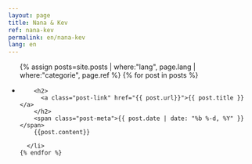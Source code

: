 ```yaml
---
layout: page
title: Nana & Kev
ref: nana-kev
permalink: en/nana-kev
lang: en
---
```


<ul class="post-list">
    {% assign posts=site.posts | where:"lang", page.lang  | where:"categorie", page.ref %}
    {% for post in posts %}
      <li>

        <h2>
          <a class="post-link" href="{{ post.url}}">{{ post.title }}</a>
        </h2>
        <span class="post-meta">{{ post.date | date: "%b %-d, %Y" }}</span>
        {{post.content}}

      </li>
    {% endfor %}
  </ul>
